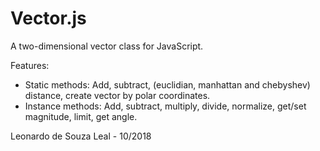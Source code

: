 # Vector.js
A two-dimensional vector class for JavaScript.

Features:
- Static methods:
Add, subtract, (euclidian, manhattan and chebyshev) distance,
create vector by polar coordinates.
- Instance methods:
Add, subtract, multiply, divide, normalize, get/set magnitude,
limit, get angle.

Leonardo de Souza Leal - 10/2018
